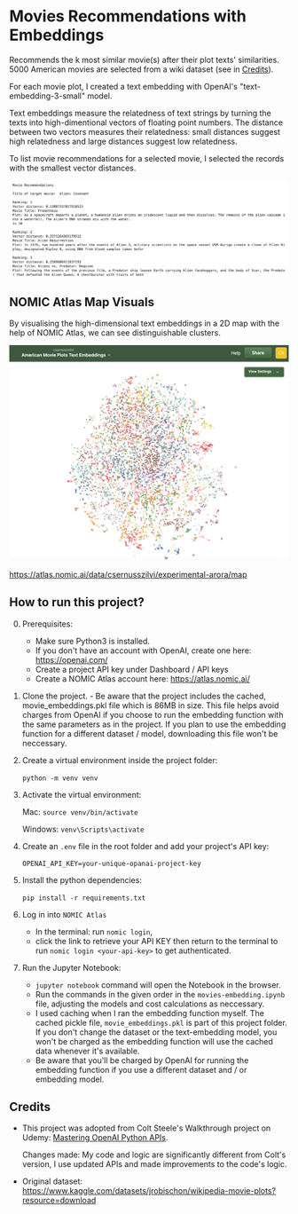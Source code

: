 # Movies Recommendations with Embeddings

Recommends the k most similar movie(s) after their plot texts' similarities. 5000 American movies are selected from a wiki dataset (see in [Credits](#credits)). 

For each movie plot, I created a text embedding with OpenAI's "text-embedding-3-small" model. 

Text embeddings measure the relatedness of text strings by turning the texts into high-dimentional vectors of floating point numbers. The distance between two vectors measures their relatedness:  small distances suggest high relatedness and large distances suggest low relatedness. 

To list movie recommendations for a selected movie, I selected the records with the smallest vector distances.

![resommendations-image](recommendations-image.png)

## NOMIC Atlas Map Visuals

By visualising the high-dimensional text embeddings in a 2D map with the help of NOMIC Atlas, we can see distinguishable clusters.

![clusters](clusters.png)

https://atlas.nomic.ai/data/csernusszilvi/experimental-arora/map


## How to run this project?


0. Prerequisites: 

    - Make sure Python3 is installed.
    - If you don't have an account with OpenAI, create one here: https://openai.com/
    - Create a project API key under Dashboard / API keys
    - Create a NOMIC Atlas account here: https://atlas.nomic.ai/

1. Clone the project. - Be aware that the project includes the cached, movie_embeddings.pkl file which is 86MB in size. This file helps avoid charges from OpenAI if you choose to run the embedding function with the same parameters as in the project. If you plan to use the embedding function for a different dataset / model, downloading this file won't be neccessary.

2. Create a virtual environment inside the project folder:

    `python -m venv venv`

3. Activate the virtual environment:


    Mac: `source venv/bin/activate`


    Windows: `venv\Scripts\activate`


4. Create an `.env` file in the root folder and add your project's API key:

    ```
    OPENAI_API_KEY=your-unique-opanai-project-key
    ```


5. Install the python dependencies:

    `pip install -r requirements.txt`


6. Log in into `NOMIC Atlas`

    - In the terminal: run `nomic login`, 
    - click the link to retrieve your API KEY then return to the terminal to run `nomic login <your-api-key>` to get authenticated.


7. Run the Jupyter Notebook:

    - `jupyter notebook` command will open the Notebook in the browser.
    - Run the commands in the given order in the `movies-embedding.ipynb` file, adjusting the models and cost calculations as neccessary. 
    - I used caching when I ran the embedding function myself. The cached pickle file, `movie_embeddings.pkl` is part of this project folder. If you don't change the dataset or the text-embedding model, you won't be charged as the embedding function will use the
    cached data whenever it's available.
    - Be aware that you'll be charged by OpenAI for running the embedding function if you use a different dataset and / or embedding model.


## Credits

- This project was adopted from Colt Steele's Walkthrough project on Udemy: [Mastering OpenAI Python APIs](https://www.udemy.com/course/mastering-openai/?couponCode=24T3MT53024).

    Changes made: My code and logic are significantly different from Colt's version, I use updated APIs and made improvements to the code's logic.

- Original dataset: https://www.kaggle.com/datasets/jrobischon/wikipedia-movie-plots?resource=download
